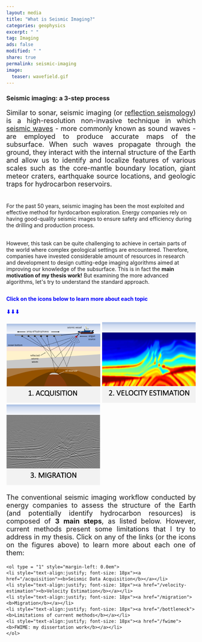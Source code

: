```yaml
---
layout: media
title: "What is Seismic Imaging?"
categories: geophysics
excerpt: " "
tag: Imaging
ads: false
modified: " "
share: true
permalink: seismic-imaging
image:
  teaser: wavefield.gif
---
```


<h3>Seismic imaging: a 3-step process</h3>

<p style="text-align:justify; font-size: 18px">
Similar to sonar, seismic imaging (or <a href="https://en.wikipedia.org/wiki/Reflection_seismology" target="_blank">reflection seismology</a>) is a high-resolution non-invasive technique in which <a href="https://en.wikipedia.org/wiki/Seismic_wave" target="_blank">seismic waves</a> - more commonly known as sound waves - are employed to produce accurate maps of the subsurface. When such waves propagate through the ground, they interact with the internal structure of the Earth and allow us to identify and localize features of various scales such as the core-mantle boundary location, giant meteor craters, earthquake source locations, and geologic traps for hydrocarbon reservoirs.<br/><br/>

For the past 50 years, seismic imaging has been the most exploited and effective method for hyrdocarbon exploration. Energy companies rely on having good-quality seismic images to ensure safety and efficiency during the drilling and production process.<br/><br/>

However, this task can be quite challenging to achieve in certain parts of the world where complex geological settings are encountered. Therefore, companies have invested considerable amount of resources in research and development to design cutting-edge imaging algorithms aimed at improving our knowledge of the subsurface. This is in fact the <b>main motivation of my thesis work!</b> But examining the more advanced algorithms, let's try to understand the standard approach.<br/>
</p>
<!-- <h4>Click on the icons below to learn more about each topic</h4> -->
<h4 style="margin-top: 2.0em;color: blue">Click on the icons below to learn more about each topic<br/><br/>
⬇⬇⬇</h4>
<p>
  <a href="/acquisition"><img src="/images/acquisition1.png" width="250" /></a>
  <a href="/velocity-estimation"><img src="/images/estimation2.png" width="250"/></a>
  <a href="/migration"><img src="/images/migration3.png" width="250"/></a>
</p>

<p style="text-align:justify; font-size: 18px">
The conventional seismic imaging workflow conducted by energy companies to assess the structure of the Earth (and potentially identify hydrocarbon resources) is composed of <b>3 main steps</b>, as listed below. However, current methods present some limitations that I try to address in my thesis. Click on any of the links (or the icons on the figures above) to learn more about each one of them:

    <ol type = "1" style="margin-left: 0.0em">
    <li style="text-align:justify; font-size: 18px"><a href="/acquisition"><b>Seismic Data Acquisition</b></a></li>
    <li style="text-align:justify; font-size: 18px"><a href="/velocity-estimation"><b>Velocity Estimation</b></a></li>
    <li style="text-align:justify; font-size: 18px"><a href="/migration"><b>Migration</b></a></li>
    <li style="text-align:justify; font-size: 18px"><a href="/bottleneck"><b>Limitations of current methods</b></a></li>
    <li style="text-align:justify; font-size: 18px"><a href="/fwime"><b>FWIME: my dissertation work</b></a></li>        
    </ol>
</p>


<!-- <figure>
<img src="/images/left_c.png" width="200" style="margin-left:0px"/>
<figcaption style="height: 1.0em; text-align:center; font-size: 18px; font-family: Calibri; color: black; margin-left: 40px">Diagram showing the three main steps of the conventional seismic-imaging process</figcaption>
<img src="/images/left_c.png" width="200" style="margin-left:0px"/>
<figcaption style="height: 1.0em; text-align:center; font-size: 18px; font-family: Calibri; color: black; margin-left: 40px">Diagram showing the three main steps of the conventional seismic-imaging process</figcaption>
</>
</figure> -->

<!-- <p float="left">
  <img src="/images/depth_slice_annotated.png" width="350" />
  <img src="/images/aif.png" width="300" />
</p> -->


<!-- <h5>Seismic data acquistion</h5>

<p style="text-align:justify; font-size: 18px">
Seismic data must first be acquired on the field by conducting a <a href="http://geologylearn.blogspot.com/2015/06/marine-and-land-seismic-aquisition.html" target="_blank">seismic survey</a>, in which seismic waves are generated by controlled active sources and propagated into the ground. When these waves encounter an interface between two different rock layers (i.e., an abrupt change of rock properties), part of their energy is reflected back to the surface, and recorded by a array of sensors. These recordings are referred to as seismograms and are similar to the ones measured by seismic stations that monitor earthquakes.<br/><br/>

For land (onshore) acquisitions, seismic signals are generated with vibroseis trucks or dynamite explosions, and are recorded by geophones.
</p>
<figure>
<img src="/images/land_survey.png" width="500" style="margin-left:200px"/>
<figcaption style="height: 1.0em; text-align:center; font-size: 18px; font-family: Calibri; color: black; margin-left: 90px">Land acquisition</figcaption>
</figure>

<p style="text-align:justify; font-size: 18px">
Marine (offshore) seismic surveys use airguns sources deployed behind the seismic vessel, and the signal is recorded by an array of hydrophones towed by the ship. <br/><br/>
</p>

<figure>
<img src="/images/marine_survey.png" width="500" style="margin-left:200px"/>
<figcaption style="height: 1.0em; text-align:center; font-size: 18px; font-family: Calibri; color: black; margin-left: 90px">Marine acquisition</figcaption>
</figure>

<h5>Velocity model estimation: the main bottleneck</h5>

<p style="text-align:justify; font-size: 18px">
Seismic velocity estimation (also referred to as seismic velocity model building or <a href="https://en.wikipedia.org/wiki/Seismic_tomography" target="_blank">tomography</a>), is the main bottleneck of the imaging process and the <b>focus of my dissertation work</b>. It is the estimation of the speed at which the waves travel through the ground, referred to as a seismic velocity model. This speed highly depends on the type of rocks in which waves propagate, and typically ranges from 1.5 km/s for water to 7 km/s for volcanic rocks (compared to 0.3 km/s in the air). <br/><br/>

Tomographic algorithms

The area within the subsurface to be characeterized is first spatially discretized into a 3D array of voxels, and stored on a computer. The value of each voxel represents the speed of sound at a given location, and must be numerically estimated. It turns out that this velocity estimation steps presents three main difficulties:

<ol type = "1" style="margin-left: 0.0em">
<li style="text-align:justify; font-size: 18px">The number of unknown parameters to recover is very large. For instance, a survey area with a horizontal extent of 10 km x 10 km with a maximum depth of 5 km discretized with a spatial sampling of 10 m (which is quite commmon for industry standards) requires the estimation of as many as 500m parameters.</li><br/>

<li style="text-align:justify; font-size: 18px">Tomographic algorithms require the use of iterative numerical methods based on minimizing a loss function with gradient-descent optimization schemes. At each iteration, thousands of wave propagations must be simulated on a computer, usually by numerically solving a wave-equation partial differential equation (PDE). This requirement, combined with the high-dimension nature of the problem make these algorithms very computationally intensive, even with the use of general purpose graphics processing units (GPGPUs). Finally, the computational cost is such that a thorough hyperparameter search is practically untractable, and a lot of effort has been put into reducing the number of adjustable hyperparameters within the velocity estimation process.</li> <br/>

<li style="text-align:justify; font-size: 18px">The most challenging issue comes from the fact that this task is a mathematically and numerically ill-posed problem. In other words, the quality of the estimated solution is contingent on already having a good initial guess and/or access to a certain type of seismic data which are either too costly - or impossible - to acquire. In fact, if the initial guess is too far from the true solution, most schemes tend to recover non-geologically realistic (and thus non-useful) models. From an optimization standpoint, this phenomenon can be explained by the presence of multiple spurious local minima in the loss function that is being minimized.</li>
</ol>
</p>
<p style="text-align:justify; font-size: 18px">
Nowadays, there exists two main families of algorithms for velocity-model building: migration velocity analysis (MVA) tends to be more robust and less sensitive to the accuracy of the initial model but produces low-resolution results. Alternatively, full waveform inversion (FWI) can recover high-resolution features of the Earth but is strongly affected by inaccurate initial guesses.<br/><br/>

This is where my thesis work comes in</b>: I design a new tomography algorithm that mitigates the main drawbacks inherent to MVA and FWI (that is, the tradeoff between robustness and resolution) by merging them into one mathematically consistent workflow that I call full waveform inversion by model extension (<b>FWIME</b>). Indeed, this method also comes with its own limitations, but the fundamental contribution is that it can recover accurate high-resolution velocity models without the need of good initial guesses. Click here to get a more detailed overview of my work on FWIME.
</p> -->
